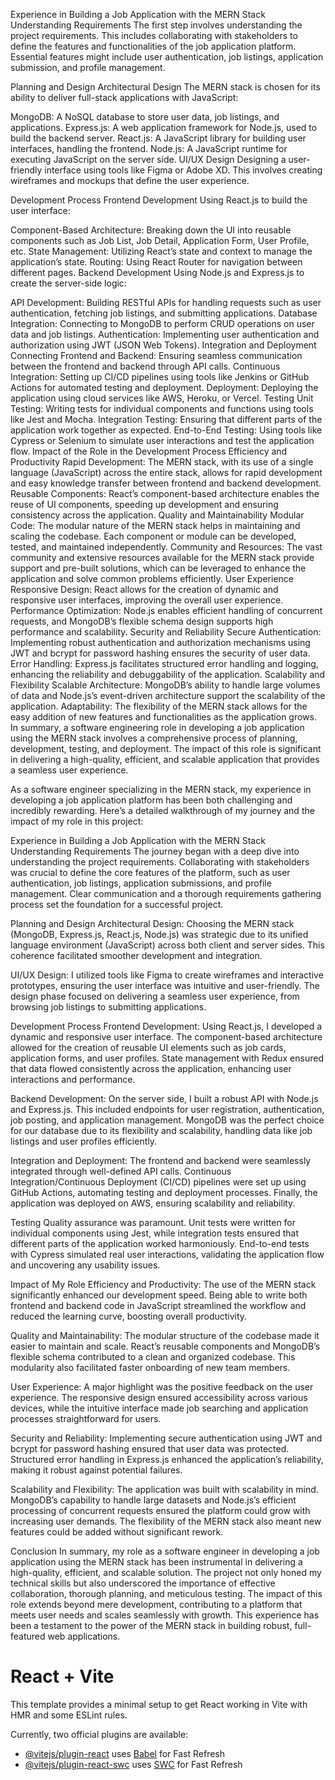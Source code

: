 Experience in Building a Job Application with the MERN Stack
Understanding Requirements
The first step involves understanding the project requirements. This includes collaborating with stakeholders to define the features and functionalities of the job application platform. Essential features might include user authentication, job listings, application submission, and profile management.

Planning and Design
Architectural Design
The MERN stack is chosen for its ability to deliver full-stack applications with JavaScript:

MongoDB: A NoSQL database to store user data, job listings, and applications.
Express.js: A web application framework for Node.js, used to build the backend server.
React.js: A JavaScript library for building user interfaces, handling the frontend.
Node.js: A JavaScript runtime for executing JavaScript on the server side.
UI/UX Design
Designing a user-friendly interface using tools like Figma or Adobe XD. This involves creating wireframes and mockups that define the user experience.

Development Process
Frontend Development
Using React.js to build the user interface:

Component-Based Architecture: Breaking down the UI into reusable components such as Job List, Job Detail, Application Form, User Profile, etc.
State Management: Utilizing React’s state and context to manage the application’s state.
Routing: Using React Router for navigation between different pages.
Backend Development
Using Node.js and Express.js to create the server-side logic:

API Development: Building RESTful APIs for handling requests such as user authentication, fetching job listings, and submitting applications.
Database Integration: Connecting to MongoDB to perform CRUD operations on user data and job listings.
Authentication: Implementing user authentication and authorization using JWT (JSON Web Tokens).
Integration and Deployment
Connecting Frontend and Backend: Ensuring seamless communication between the frontend and backend through API calls.
Continuous Integration: Setting up CI/CD pipelines using tools like Jenkins or GitHub Actions for automated testing and deployment.
Deployment: Deploying the application using cloud services like AWS, Heroku, or Vercel.
Testing
Unit Testing: Writing tests for individual components and functions using tools like Jest and Mocha.
Integration Testing: Ensuring that different parts of the application work together as expected.
End-to-End Testing: Using tools like Cypress or Selenium to simulate user interactions and test the application flow.
Impact of the Role in the Development Process
Efficiency and Productivity
Rapid Development: The MERN stack, with its use of a single language (JavaScript) across the entire stack, allows for rapid development and easy knowledge transfer between frontend and backend development.
Reusable Components: React’s component-based architecture enables the reuse of UI components, speeding up development and ensuring consistency across the application.
Quality and Maintainability
Modular Code: The modular nature of the MERN stack helps in maintaining and scaling the codebase. Each component or module can be developed, tested, and maintained independently.
Community and Resources: The vast community and extensive resources available for the MERN stack provide support and pre-built solutions, which can be leveraged to enhance the application and solve common problems efficiently.
User Experience
Responsive Design: React allows for the creation of dynamic and responsive user interfaces, improving the overall user experience.
Performance Optimization: Node.js enables efficient handling of concurrent requests, and MongoDB’s flexible schema design supports high performance and scalability.
Security and Reliability
Secure Authentication: Implementing robust authentication and authorization mechanisms using JWT and bcrypt for password hashing ensures the security of user data.
Error Handling: Express.js facilitates structured error handling and logging, enhancing the reliability and debuggability of the application.
Scalability and Flexibility
Scalable Architecture: MongoDB’s ability to handle large volumes of data and Node.js’s event-driven architecture support the scalability of the application.
Adaptability: The flexibility of the MERN stack allows for the easy addition of new features and functionalities as the application grows.
In summary, a software engineering role in developing a job application using the MERN stack involves a comprehensive process of planning, development, testing, and deployment. The impact of this role is significant in delivering a high-quality, efficient, and scalable application that provides a seamless user experience.


As a software engineer specializing in the MERN stack, my experience in developing a job application platform has been both challenging and incredibly rewarding. Here’s a detailed walkthrough of my journey and the impact of my role in this project:

Experience in Building a Job Application with the MERN Stack
Understanding Requirements
The journey began with a deep dive into understanding the project requirements. Collaborating with stakeholders was crucial to define the core features of the platform, such as user authentication, job listings, application submissions, and profile management. Clear communication and a thorough requirements gathering process set the foundation for a successful project.

Planning and Design
Architectural Design:
Choosing the MERN stack (MongoDB, Express.js, React.js, Node.js) was strategic due to its unified language environment (JavaScript) across both client and server sides. This coherence facilitated smoother development and integration.

UI/UX Design:
I utilized tools like Figma to create wireframes and interactive prototypes, ensuring the user interface was intuitive and user-friendly. The design phase focused on delivering a seamless user experience, from browsing job listings to submitting applications.

Development Process
Frontend Development:
Using React.js, I developed a dynamic and responsive user interface. The component-based architecture allowed for the creation of reusable UI elements such as job cards, application forms, and user profiles. State management with Redux ensured that data flowed consistently across the application, enhancing user interactions and performance.

Backend Development:
On the server side, I built a robust API with Node.js and Express.js. This included endpoints for user registration, authentication, job posting, and application management. MongoDB was the perfect choice for our database due to its flexibility and scalability, handling data like job listings and user profiles efficiently.

Integration and Deployment:
The frontend and backend were seamlessly integrated through well-defined API calls. Continuous Integration/Continuous Deployment (CI/CD) pipelines were set up using GitHub Actions, automating testing and deployment processes. Finally, the application was deployed on AWS, ensuring scalability and reliability.

Testing
Quality assurance was paramount. Unit tests were written for individual components using Jest, while integration tests ensured that different parts of the application worked harmoniously. End-to-end tests with Cypress simulated real user interactions, validating the application flow and uncovering any usability issues.

Impact of My Role
Efficiency and Productivity:
The use of the MERN stack significantly enhanced our development speed. Being able to write both frontend and backend code in JavaScript streamlined the workflow and reduced the learning curve, boosting overall productivity.

Quality and Maintainability:
The modular structure of the codebase made it easier to maintain and scale. React’s reusable components and MongoDB’s flexible schema contributed to a clean and organized codebase. This modularity also facilitated faster onboarding of new team members.

User Experience:
A major highlight was the positive feedback on the user experience. The responsive design ensured accessibility across various devices, while the intuitive interface made job searching and application processes straightforward for users.

Security and Reliability:
Implementing secure authentication using JWT and bcrypt for password hashing ensured that user data was protected. Structured error handling in Express.js enhanced the application’s reliability, making it robust against potential failures.

Scalability and Flexibility:
The application was built with scalability in mind. MongoDB’s capability to handle large datasets and Node.js’s efficient processing of concurrent requests ensured the platform could grow with increasing user demands. The flexibility of the MERN stack also meant new features could be added without significant rework.

Conclusion
In summary, my role as a software engineer in developing a job application using the MERN stack has been instrumental in delivering a high-quality, efficient, and scalable solution. The project not only honed my technical skills but also underscored the importance of effective collaboration, thorough planning, and meticulous testing. The impact of this role extends beyond mere development, contributing to a platform that meets user needs and scales seamlessly with growth. This experience has been a testament to the power of the MERN stack in building robust, full-featured web applications.
















# React + Vite

This template provides a minimal setup to get React working in Vite with HMR and some ESLint rules.

Currently, two official plugins are available:

- [@vitejs/plugin-react](https://github.com/vitejs/vite-plugin-react/blob/main/packages/plugin-react/README.md) uses [Babel](https://babeljs.io/) for Fast Refresh
- [@vitejs/plugin-react-swc](https://github.com/vitejs/vite-plugin-react-swc) uses [SWC](https://swc.rs/) for Fast Refresh
